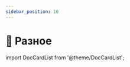 ```yaml
---
sidebar_position: 10
---
```


# 🧩 Разное

import DocCardList from '@theme/DocCardList';

<DocCardList />
